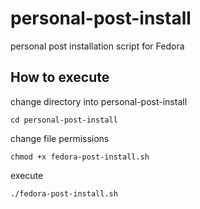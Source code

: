# personal-post-install
personal post installation script for Fedora

## How to execute 
change directory into personal-post-install
```
cd personal-post-install
```
change file permissions
```
chmod +x fedora-post-install.sh 
```
execute
```
./fedora-post-install.sh
```

